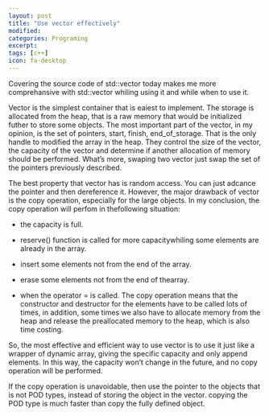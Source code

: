 ```yaml
---
layout: post
title: "Use vector effectively"
modified:
categories: Programing
excerpt:
tags: [c++]
icon: fa-desktop
---
```


Covering the source code of std::vector today makes me more comprehansive with
std::vector whiling using it and while when to use it.

Vector is the simplest container that is eaiest to implement. The storage is
allocated from the heap, that is a raw memory that would be initialized futher
to store some objects. The most important part of the vector, in my opinion, is
the set of pointers, start, finish, end\_of\_storage. That is the only handle to
modified the array in the heap. They control the size of the vector, the
capacity of the vector and determine if another allocation of memory should be
performed. What’s more, swaping two vector just swap the set of the pointers
previously described.

The best property that vector has is random access. You can just adcance the
pointer and then dereference it. However, the major drawback of vector is the
copy operation, especially for the large objects. In my conclusion, the copy
operation will perfom in thefollowing situation:

- the capacity is full.

- reserve() function is called for more capacitywhiling some elements are
already in the array.

- insert some elements not from the end of the array.

- erase some elements not from the end of thearray.

- when the operator = is called.  The copy operation means that the constructor
and destructor for the elements have to be called lots of times, in addition,
some times we also have to allocate memory from the heap and release the
preallocated memory to the heap, which is also time costing.

So, the most effective and efficient way to use vector is to use it just like a
wrapper of dynamic array, giving the specific capacity and only append
elements. In this way, the capacity won’t change in the future, and no copy
operation will be performed.

If the copy operation is unavoidable, then use the pointer to the objects that
is not POD types, instead of storing the object in the vector. copying the POD
type is much faster than copy the fully defined object.
